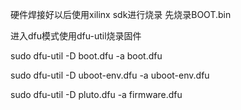 硬件焊接好以后使用xilinx sdk进行烧录 先烧录BOOT.bin

进入dfu模式使用dfu-util烧录固件

sudo dfu-util -D boot.dfu -a boot.dfu

sudo dfu-util -D uboot-env.dfu -a uboot-env.dfu

sudo dfu-util -D pluto.dfu -a firmware.dfu